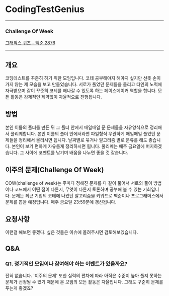 # CodingTestGenius

---
### Challenge Of Week


[그래픽스 퀴즈 - 백준 2876](https://www.acmicpc.net/problem/2876)


---



## 개요
코딩테스트를 꾸준히 하기 위한 모임입니다. 
코테 공부해야지 해야지 싶지만 선뜻 손이 가지 않는 제 모습을 보고 만들었습니다.
서로가 풀었던 문제들을 올리고 타인의 노력에 자극받으며 같이 꾸준히 코테를 해나갈 수 있도록 하는 페이스메이커 역할을 합니다.
모든 활동은 강제적인 제약없이 자율적으로 진행됩니다.

## 방법
본인 이름의 폴더를 만든 뒤 그 폴더 안에서 매일매일 푼 문제들을 자유양식으로 정리해서 풀리퀘합니다.
본인 이름의 폴더 안에서라면 파일형식 무관하게 매일매일 풀었던 문제들을 정리해서 올리시면 됩니다. 날짜별로 묶거나 알고리즘 별로 분류를 해도 좋습니다. 본인이 보기 편하게 자유롭게 정리하시면 됩니다.
풀리퀘는 매주 금요일에 머지하겠습니다. 그 사이에 코멘트를 남기며 배움을 나누면 좋을 것 같습니다.

## 이주의 문제(Challenge Of Week)
COW(challenge of week)는 주마다 정해진 문제를 다 같이 풀어서 서로의 풀이 방법이나 코드에서 어떤 점이 다른지, 무엇이 다른지 토론하며 공부해 볼 수 있는 기회입니다.
문제는 최근 기업의 코테에 나왔던 알고리즘을 키워드로 백준이나 프로그래머스에서 문제를 뽑을 예정입니다. 매주 금요일 23:59분에 갱신됩니다.

## 요청사항
이런걸 해보면 좋겠다. 싶은 것들은 이슈에 올려주시면 검토해보겠습니다.

## Q&A
### Q1. 정기적인 모임이나 참여해야 하는 이벤트가 있을까요?
전혀 없습니다. '이주의 문제' 또한 실력의 편차에 따라 아직은 수준이 높아 풀지 못하는 문제가 선정될 수 있기 때문에 본 모임의 모든 활동은 자율입니다. 그래도 꾸준히 문제를 푸는게 좋겠죠?


